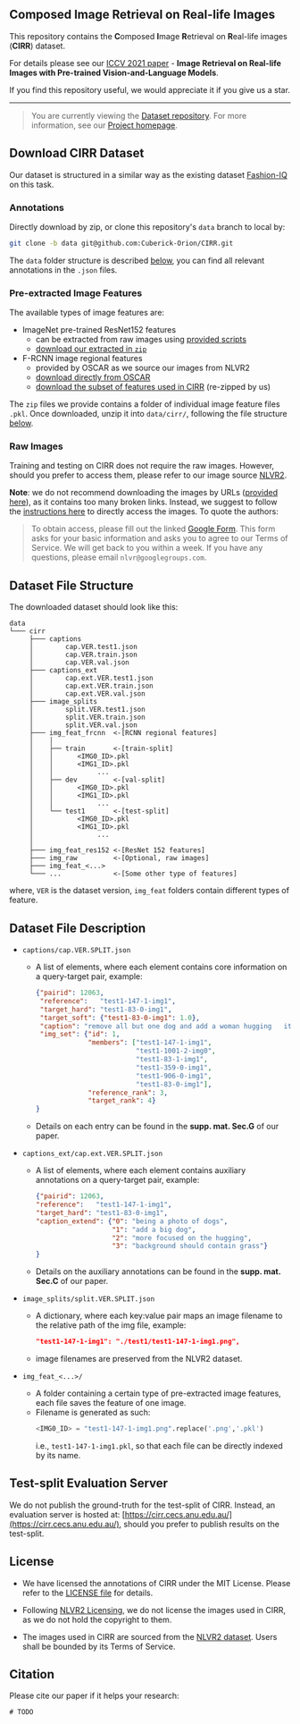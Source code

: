 ## Composed Image Retrieval on Real-life Images
This repository contains the **C**omposed **I**mage **R**etrieval on **R**eal-life images (**CIRR**) dataset.

For details please see our [ICCV 2021 paper](#) - **Image Retrieval on Real-life Images with Pre-trained Vision-and-Language Models**.

If you find this repository useful, we would appreciate it if you give us a star.

-----
>You are currently viewing the [Dataset repository](https://github.com/Cuberick-Orion/CIRR). For more information, see our [Project homepage](https://cuberick-orion.github.io/CIRR/).

## Download CIRR Dataset

Our dataset is structured in a similar way as the existing dataset [Fashion-IQ](https://github.com/XiaoxiaoGuo/fashion-iq) on this task.

### Annotations

Directly download by zip, or clone this repository's `data` branch to local by:

```bash
git clone -b data git@github.com:Cuberick-Orion/CIRR.git
```

The `data` folder structure is described [below](#dataset-file-structure), you can find all relevant annotations in the `.json` files.

### Pre-extracted Image Features

The available types of image features are:
 - ImageNet pre-trained ResNet152 features
   - can be extracted from raw images using [provided scripts](#)
   - [download our extracted in `zip`](#)
 - F-RCNN image regional features
   - provided by OSCAR as we source our images from NLVR2
   - [download directly from OSCAR](https://github.com/microsoft/Oscar/blob/master/DOWNLOAD.md)
   - [download the subset of features used in CIRR](#) (re-zipped by us)

The `zip` files we provide contains a folder of individual image feature files `.pkl`.
Once downloaded, unzip it into `data/cirr/`, following the file structure [below](#dataset-file-structure).

### Raw Images

Training and testing on CIRR does not require the raw images. However, should you prefer to access them, please refer to our image source [NLVR2](https://lil.nlp.cornell.edu/nlvr/).

**Note**: we do not recommend downloading the images by URLs ([provided here](https://github.com/lil-lab/nlvr/tree/master/nlvr2#downloading-the-images)), as it contains too many broken links. Instead, we suggest to follow the [instructions here](https://github.com/lil-lab/nlvr/tree/master/nlvr2#direct-image-download) to directly access the images. To quote the authors:

>To obtain access, please fill out the linked [Google Form](https://goo.gl/forms/yS29stWnFWzrDBFH3). This form asks for your basic information and asks you to agree to our Terms of Service. We will get back to you within a week. If you have any questions, please email `nlvr@googlegroups.com`.

## Dataset File Structure

The downloaded dataset should look like this:

```
data
└─── cirr
     ├─── captions
     │        cap.VER.test1.json
     │        cap.VER.train.json
     │        cap.VER.val.json
     ├─── captions_ext
     │        cap.ext.VER.test1.json
     │        cap.ext.VER.train.json
     │        cap.ext.VER.val.json
     ├─── image_splits
     │        split.VER.test1.json
     │        split.VER.train.json
     │        split.VER.val.json
     ├─── img_feat_frcnn  <-[RCNN regional features]
     │    │
     │    ├── train       <-[train-split]
     │    │      <IMG0_ID>.pkl
     │    │      <IMG1_ID>.pkl
     │    │           ...
     │    ├── dev         <-[val-split]
     │    │      <IMG0_ID>.pkl
     │    │      <IMG1_ID>.pkl
     │    │           ...
     │    └── test1       <-[test-split]
     │           <IMG0_ID>.pkl
     │           <IMG1_ID>.pkl
     │                ...
     │
     ├─── img_feat_res152 <-[ResNet 152 features]
     ├─── img_raw         <-[Optional, raw images]
     ├─── img_feat_<...>  
     └─── ...             <-[Some other type of features]
```

where, `VER` is the dataset version, `img_feat` folders contain different types of feature.

## Dataset File Description

 - `captions/cap.VER.SPLIT.json`
    - A list of elements, where each element contains core information on a query-target pair, example:
      ```json
      {"pairid": 12063, 
       "reference":   "test1-147-1-img1", 
       "target_hard": "test1-83-0-img1", 
       "target_soft": {"test1-83-0-img1": 1.0}, 
       "caption": "remove all but one dog and add a woman hugging   it", 
       "img_set": {"id": 1, 
                   "members": ["test1-147-1-img1", 
                               "test1-1001-2-img0",  
                               "test1-83-1-img1",           
                               "test1-359-0-img1",  
                               "test1-906-0-img1", 
                               "test1-83-0-img1"],
                   "reference_rank": 3, 
                   "target_rank": 4}
      }
      ```
    - Details on each entry can be found in the **supp. mat. Sec.G** of our paper.

 - `captions_ext/cap.ext.VER.SPLIT.json`
    - A list of elements, where each element contains auxiliary annotations on a query-target pair, example:
      ```json
      {"pairid": 12063, 
      "reference":   "test1-147-1-img1", 
      "target_hard": "test1-83-0-img1", 
      "caption_extend": {"0": "being a photo of dogs", 
                         "1": "add a big dog", 
                         "2": "more focused on the hugging", 
                         "3": "background should contain grass"}
      }
      ```
    - Details on the auxiliary annotations can be found in the **supp. mat. Sec.C** of our paper.

 - `image_splits/split.VER.SPLIT.json`
    - A dictionary, where each key:value pair maps an image filename to the relative path of the img file, example:
      ```json
      "test1-147-1-img1": "./test1/test1-147-1-img1.png",
      ```
    - image filenames are preserved from the NLVR2 dataset.
 - `img_feat_<...>/`
    - A folder containing a certain type of pre-extracted image features, each file saves the feature of one image.
    - Filename is generated as such:
      ```python
      <IMG0_ID> = "test1-147-1-img1.png".replace('.png','.pkl')
      ```
      i.e., `test1-147-1-img1.pkl`, so that each file can be directly indexed by its name.

## Test-split Evaluation Server
We do not publish the ground-truth for the test-split of CIRR. Instead, an evaluation server is hosted at: [https://cirr.cecs.anu.edu.au/](https://cirr.cecs.anu.edu.au/), should you prefer to publish results on the test-split.

## License
 - We have licensed the annotations of CIRR under the MIT License. Please refer to the [LICENSE file](LICENSE) for details.

 - Following [NLVR2 Licensing](https://github.com/lil-lab/nlvr#licensing), we do not license the images used in CIRR, as we do not hold the copyright to them.

 - The images used in CIRR are sourced from the [NLVR2 dataset](https://lil.nlp.cornell.edu/nlvr/). Users shall be bounded by its Terms of Service.
 
## Citation

Please cite our paper if it helps your research:
```
# TODO
```